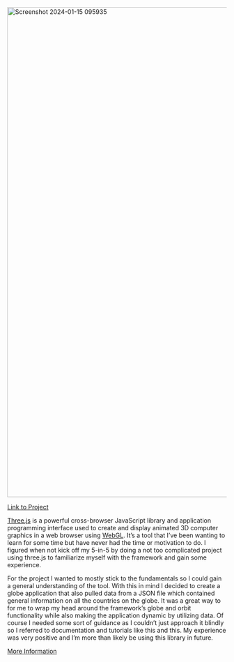 <img width="1125" alt="Screenshot 2024-01-15 095935" src="https://github.com/gabedeko/WEBGL-THREE-JS-GLOBE/assets/7357772/9c2d2965-07e3-4caa-b54b-29912444bfc2">

[Link to Project](https://www.notion.so/Day-1-Three-js-Globe-95961b789a1140e093438aefd25c7a62)

[Three.js](http://three.is) is a powerful cross-browser JavaScript library and application programming interface used to create and display animated 3D computer graphics in a web browser using [WebGL](https://get.webgl.org/). It’s a tool that I’ve been wanting to learn for some time but have never had the time or motivation to do. I figured when not kick off my 5-in-5 by doing a not too complicated project using three.js to familiarize myself with the framework and gain some experience.

For the project I wanted to mostly stick to the fundamentals so I could gain a general understanding of the tool. With this in mind I decided to create a globe application that also pulled data from a JSON file which contained general information on all the countries on the globe. It was a great way to for me to wrap my head around the framework’s globe and orbit functionality while also making the application dynamic by utilizing data. Of course I needed some sort of guidance as I couldn’t just approach it blindly so I referred to documentation and tutorials like this and this. My [](http://this.My)experience was very positive and I’m more than likely be using this library in future.

[More Information](https://www.notion.so/42988488d75c48708182e5cf7b6d292a?v=7c9cf16020f44106a503f4635a26f334)
